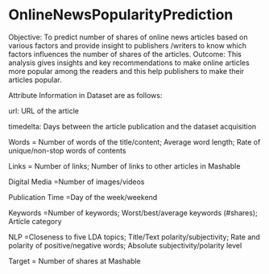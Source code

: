 # OnlineNewsPopularityPrediction
Objective: To predict number of shares of online news articles based on various factors and provide insight to publishers /writers to know which factors influences the number of shares of the articles.
Outcome: This analysis gives insights and key recommendations to make online articles more popular among the readers and this help publishers to make their articles popular.

Attribute Information in Dataset are as follows:

url: URL of the article

timedelta: Days between the article publication and the dataset acquisition

Words = Number of words of the title/content; Average word length; Rate of unique/non-stop words of contents

Links = Number of links; Number of links to other articles in Mashable

Digital Media =Number of images/videos

Publication Time =Day of the week/weekend

Keywords =Number of keywords; Worst/best/average keywords (#shares); Article category

NLP =Closeness to five LDA topics; Title/Text polarity/subjectivity; Rate and polarity of positive/negative words; Absolute subjectivity/polarity level

Target = Number of shares at Mashable
